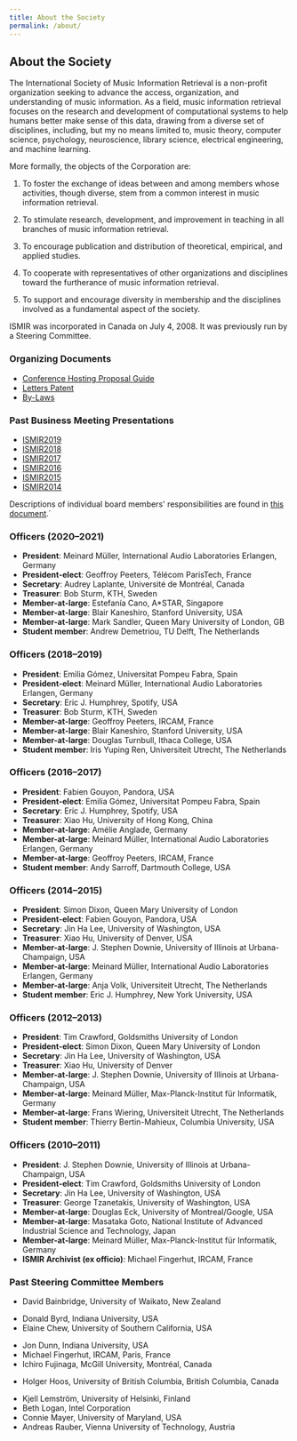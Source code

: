 ```yaml
---
title: About the Society
permalink: /about/
---
```


## About the Society

The International Society of Music Information Retrieval is a non-profit
organization seeking to advance the access, organization, and understanding
of music information. As a field, music information retrieval focuses on the
research and development of computational systems to help humans
better make sense of this data, drawing from a diverse set of disciplines,
including, but my no means limited to, music theory, computer science, psychology,
neuroscience, library science, electrical engineering, and machine learning.

More formally, the objects of the Corporation are:

1. To foster the exchange of ideas between and among members whose activities,
though diverse, stem from a common interest in music information retrieval.

2. To stimulate research, development, and improvement in teaching in all
branches of music information retrieval.

3. To encourage publication and distribution of theoretical, empirical, and
applied studies.

4. To cooperate with representatives of other organizations and disciplines
toward the furtherance of music information retrieval.

5. To support and encourage diversity in membership and the disciplines involved
as a fundamental aspect of the society.


ISMIR was incorporated in Canada on July 4, 2008. It was previously run by a Steering Committee.

### Organizing Documents

* [Conference Hosting Proposal Guide]({{site.base_url}}/pdfs/Call4Hosting-ISMIR-0.8.pdf)
* [Letters Patent]({{site.base_url}}/pdfs/ISMIR-Letters-Patent.pdf)
* [By-Laws]({{site.base_url}}/pdfs/ISMIR-Bylaws.pdf)


### Past Business Meeting Presentations

* [ISMIR2019]({{site.base_url}}/pdfs/2019_business_meeting.pdf)
* [ISMIR2018]({{site.base_url}}/pdfs/2018_business_meeting.pdf)
* [ISMIR2017]({{site.base_url}}/pdfs/2017_business_meeting.pdf)
* [ISMIR2016]({{site.base_url}}/pdfs/2016_business_meeting.pdf)
* [ISMIR2015]({{site.base_url}}/pdfs/2015_business_meeting.pdf)
* [ISMIR2014]({{site.base_url}}/pdfs/2014_business_meeting.pdf)


Descriptions of individual board members' responsibilities are found
in [this document](https://docs.google.com/document/d/e/2PACX-1vSGoaFelpdZaLwoRPzFmgBBubCVtU7mVS4aMjtjT_Xl5P3yayNje3Uzfnl8amZ9Zywo65siId02jQ0N/pub).´

### Officers (2020&ndash;2021)

* **President**: Meinard M&uuml;ller, International Audio Laboratories Erlangen, Germany
* **President-elect**: Geoffroy Peeters, Télécom ParisTech, France
* **Secretary**: Audrey Laplante, Université de Montréal, Canada
* **Treasurer**: Bob Sturm, KTH, Sweden
* **Member-at-large**: Estefanía Cano, A*STAR, Singapore
* **Member-at-large**: Blair Kaneshiro, Stanford University, USA
* **Member-at-large**: Mark Sandler, Queen Mary University of London, GB
* **Student member**: Andrew Demetriou, TU Delft, The Netherlands

### Officers (2018&ndash;2019)

* **President**: Emilia G&oacute;mez, Universitat Pompeu Fabra, Spain
* **President-elect**: Meinard M&uuml;ller, International Audio Laboratories Erlangen, Germany
* **Secretary**: Eric J. Humphrey, Spotify, USA
* **Treasurer**: Bob Sturm, KTH, Sweden
* **Member-at-large**: Geoffroy Peeters, IRCAM, France
* **Member-at-large**: Blair Kaneshiro, Stanford University, USA
* **Member-at-large**: Douglas Turnbull, Ithaca College, USA
* **Student member**: Iris Yuping Ren, Universiteit Utrecht, The Netherlands

### Officers (2016&ndash;2017)

* **President**: Fabien Gouyon, Pandora, USA
* **President-elect**: Emilia G&oacute;mez, Universitat Pompeu Fabra, Spain   
* **Secretary**: Eric J. Humphrey, Spotify, USA
* **Treasurer**: Xiao Hu, University of Hong Kong, China
* **Member-at-large**: Amélie Anglade, Germany
* **Member-at-large**: Meinard M&uuml;ller, International Audio Laboratories Erlangen, Germany
* **Member-at-large**: Geoffroy Peeters, IRCAM, France 
* **Student member**: Andy Sarroff, Dartmouth College, USA

### Officers (2014&ndash;2015)

* **President**: Simon Dixon, Queen Mary University of London 
* **President-elect**: Fabien Gouyon, Pandora, USA
* **Secretary**: Jin Ha Lee, University of Washington, USA
* **Treasurer**: Xiao Hu, University of Denver, USA
* **Member-at-large**: J. Stephen Downie, University of Illinois at Urbana-Champaign, USA
* **Member-at-large**: Meinard M&uuml;ller, International Audio Laboratories Erlangen, Germany
* **Member-at-large**: Anja Volk, Universiteit Utrecht, The Netherlands
* **Student member**: Eric J. Humphrey, New York University, USA

### Officers (2012&ndash;2013)

* **President**: Tim Crawford, Goldsmiths University of London
* **President-elect**: Simon Dixon, Queen Mary University of London 
* **Secretary**: Jin Ha Lee, University of Washington, USA
* **Treasurer**: Xiao Hu, University of Denver
* **Member-at-large**: J. Stephen Downie, University of Illinois at Urbana-Champaign, USA
* **Member-at-large**: Meinard M&uuml;ller, Max-Planck-Institut f&uuml;r Informatik, Germany
* **Member-at-large**: Frans Wiering, Universiteit Utrecht, The Netherlands
* **Student member**: Thierry Bertin-Mahieux, Columbia University, USA

### Officers (2010&ndash;2011)

* **President**: J. Stephen Downie, University of Illinois at Urbana-Champaign, USA 
* **President-elect**: Tim Crawford, Goldsmiths University of London
* **Secretary**: Jin Ha Lee, University of Washington, USA
* **Treasurer**: George Tzanetakis, University of Washington, USA
* **Member-at-large**: Douglas Eck, University of Montreal/Google, USA
* **Member-at-large**: Masataka Goto, National Institute of Advanced Industrial Science and Technology, Japan
* **Member-at-large**: Meinard M&uuml;ller, Max-Planck-Institut f&uuml;r Informatik, Germany
* **ISMIR Archivist (ex officio)**: Michael Fingerhut, IRCAM, France

### Past Steering Committee Members

<!-- * Am&eacute;lie Anglade, Germany-->
 * David Bainbridge, University of Waikato, New Zealand
<!-- * Thierry Bertin-Mahieux, Columbia University, USA-->
 * Donald Byrd, Indiana University, USA
 * Elaine Chew, University of Southern California, USA
<!-- * Tim Crawford, Goldsmiths, University of London, United Kingdom-->
<!-- * Simon Dixon, Queen Mary University of London, United Kingdom-->
<!-- * J. Stephen Downie, University of Illinois at Urbana-Champaign, USA-->
 * Jon Dunn, Indiana University, USA
 * Michael Fingerhut, IRCAM, Paris, France
 * Ichiro Fujinaga, McGill University, Montr&eacute;al, Canada
<!-- * Masataka Goto, National Institute of Advanced Industrial Science and Technology (AIST), Japan-->
<!-- * Fabien Gouyon, Pandora, USA-->
 * Holger Hoos, University of British Columbia, British Columbia, Canada
<!-- * Xiao Hu, University of Hong Kong, China-->
<!-- * Jin Ha Lee, University of Washington, USA-->
 * Kjell Lemstr&ouml;m, University of Helsinki, Finland
 * Beth Logan, Intel Corporation
 * Connie Mayer, University of Maryland, USA
 * Andreas Rauber, Vienna University of Technology, Austria
<!-- * Andy Sarroff, Dartmouth College, USA-->
<!-- * George Tzanetakis, University of Victoria, Canada-->
<!-- * Anja Volk, Universiteit Utrecht, The Netherlands-->
<!-- * Frans Wiering, Universiteit Utrecht, The Netherlands-->
